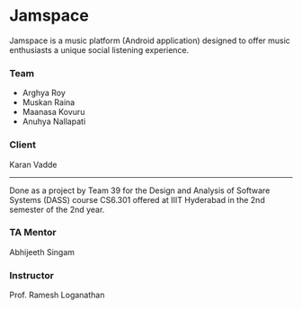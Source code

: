 # Jamspace

Jamspace is a music platform (Android application) designed to offer music enthusiasts a unique social listening experience.

### Team

- Arghya Roy
- Muskan Raina
- Maanasa Kovuru
- Anuhya Nallapati

<!-- (DASS Team 39) -->

<!-- <br> -->

### Client
Karan Vadde

---
Done as a project by Team 39 for the Design and Analysis of Software Systems (DASS) course CS6.301 offered at IIIT Hyderabad in the 2nd semester of the 2nd year.

### TA Mentor
Abhijeeth Singam

### Instructor
Prof. Ramesh Loganathan